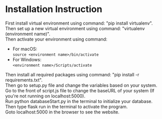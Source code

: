 # Installation Instruction

First install virtual environment using command: "pip install virtualenv".</br>
Then set up a new virtual environment using command: "virtualenv (environment name)".</br>
Then activate your environment using command: 
* For macOS:</br>`source <environment name>/bin/activate`
* For Windows:</br>`<environment name>/Scripts/activate`
<a/>
Then install all required packages using command: "pip install -r requirements.txt".</br>
Then go to setup.py file and change the variables based on your system.</br>
Go to the front of script.js file to change the baseURL of your system (If you're not running on localhost:5000).</br>
Run python databaseStart.py in the terminal to initialize your database.</br>
Then type flask run in the terminal to activate the program.</br>
Goto localhost:5000 in the browser to see the website.</br>

